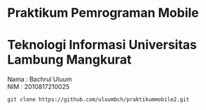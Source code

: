 # Praktikum Pemrograman Mobile

# Teknologi Informasi Universitas Lambung Mangkurat

Nama : Bachrul Uluum <br>
NIM : 2010817210025

`git clone https://github.com/uluumbch/praktikummobile2.git`
